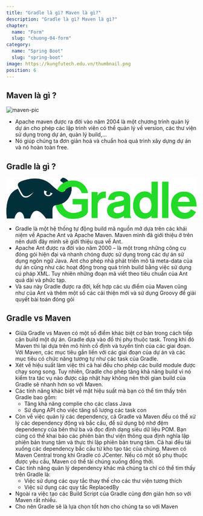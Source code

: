 ```yaml
---
title: "Gradle là gì? Maven là gì?"
description: "Gradle là gì? Maven là gì?"
chapter:
  name: "Form"
  slug: "chuong-04-form"
category:
  name: "Spring Boot"
  slug: "spring-boot"
image: https://kungfutech.edu.vn/thumbnail.png
position: 6
---
```


## Maven là gì ?

![maven-pic](https://cloudviet.com.vn/wp-content/uploads/2021/10/Apache-maven.jpg)

- Apache maven được ra đời vào năm 2004 là một chương trình quản lý dự án cho phép các lập trình viên có thể quản lý về version, các thư viện sử dụng trong dự án, quản lý build,…
- Nó giúp chúng ta đơn giản hoá và chuẩn hoá quá trình xây dựng dự án và nó hoàn toàn free.

## Gradle là gì ?

![gradle-pic](https://raw.githubusercontent.com/docker-library/docs/c3d3ca6beed000f9ba6eabc98f3399158f520256/gradle/logo.png)

- Gradle là một hệ thống tự động build mã nguồn mở dựa trên các khái niệm về Apache Ant và Apache Maven. Maven mình đã giới thiệu ở trên nên dưới đây mình sẽ giới thiệu qua về Ant.
- Apache Ant được ra đời vào năm 2000 – là một trong những công cụ đóng gói hiện đại và nhanh chóng được sử dụng trong các dự án sử dụng ngôn ngữ Java. Ant cho phép nhà phát triển mô tả meta-data của dự án cũng như các hoạt động trong quá trình build bằng việc sử dụng cú pháp XML. Tuy nhiên những đoạn mã viết theo tiêu chuẩn của Ant quá dài và phức tạp.
- Và sau này Gradle được ra đời, kết hợp các ưu điểm của Maven cũng như của Ant và thêm một số các cải thiện mới và sử dụng Groovy để giải quyết bài toán đóng gói

## Gradle vs Maven

- Giữa Gradle vs Maven có một số điểm khác biệt cơ bản trong cách tiếp cận build một dự án. Gradle dựa vào đồ thị phụ thuộc task. Trong khi đó Maven thì lại dựa trên mô hình cố định và tuyến tính của các giai đoạn. Với Maven, các mục tiêu gắn liền với các giai đoạn của dự án và các mục tiêu có chức năng tương tự như các task của Gradle.
- Xét về hiệu suất làm việc thì cả hai đều cho phép các build module được chạy song song. Tuy nhiên, Gradle cho phép tăng khả năng build vì nó kiểm tra tác vụ nào được cập nhật hay không nên thời gian build của Gradle sẽ nhanh hơn so với Maven.
- Các tính năng khác biệt về mặt hiệu suất mà bạn có thể tìm thấy trên Gradle bao gồm:
  - Tăng khả năng complie cho các class Java
  - Sử dụng API cho việc tăng số lượng các task con
- Còn về việc quản lý các dependency, cả Gradle và Maven đều có thể xử lý các dependency động và bắc cầu, để sử dụng bộ nhớ đệm dependency của bên thứ ba và đọc định dạng siêu dữ liệu POM. Bạn cũng có thể khai báo các phiên bản thư viện thông qua định nghĩa lập phiên bản trung tâm và thực thi lập phiên bản trung tâm. Cả hai đều tải xuống các dependency bắc cầu từ kho tạo tác của chúng. Maven có Maven Central trong khi Gradle có JCenter. Nếu có một số phụ thuộc được yêu cầu, Maven có thể tải chúng xuống đồng thời.
- Các tính năng quản lý dependency khác mà chúng ta chỉ có thể tìm thấy trên Gradle là:
  - Việc sử dụng các quy tắc thay thế cho các thư viện tương thích
  - Việc sử dụng các quy tắc ReplacedBy
- Ngoài ra việc tạo các Build Script của Gradle cũng đơn giản hơn so với Maven rất nhiều.
- Cho nên Gradle sẽ là lựa chọn tốt hơn cho chúng ta so với Maven
